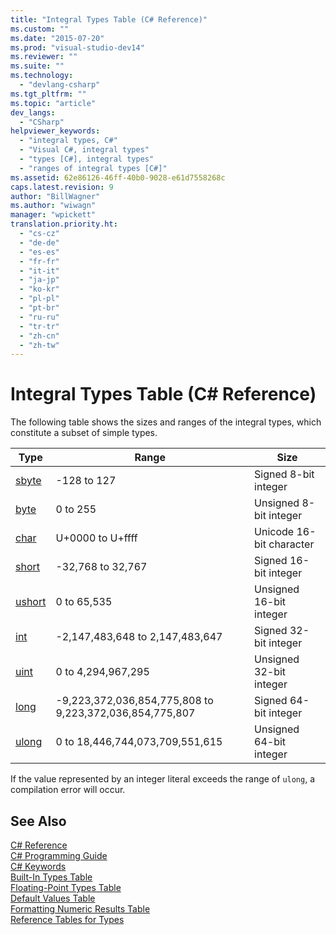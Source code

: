 ```yaml
---
title: "Integral Types Table (C# Reference)"
ms.custom: ""
ms.date: "2015-07-20"
ms.prod: "visual-studio-dev14"
ms.reviewer: ""
ms.suite: ""
ms.technology: 
  - "devlang-csharp"
ms.tgt_pltfrm: ""
ms.topic: "article"
dev_langs: 
  - "CSharp"
helpviewer_keywords: 
  - "integral types, C#"
  - "Visual C#, integral types"
  - "types [C#], integral types"
  - "ranges of integral types [C#]"
ms.assetid: 62e86126-46ff-40b0-9028-e61d7558268c
caps.latest.revision: 9
author: "BillWagner"
ms.author: "wiwagn"
manager: "wpickett"
translation.priority.ht: 
  - "cs-cz"
  - "de-de"
  - "es-es"
  - "fr-fr"
  - "it-it"
  - "ja-jp"
  - "ko-kr"
  - "pl-pl"
  - "pt-br"
  - "ru-ru"
  - "tr-tr"
  - "zh-cn"
  - "zh-tw"
---
```

# Integral Types Table (C# Reference)
The following table shows the sizes and ranges of the integral types, which constitute a subset of simple types.  
  
|Type|Range|Size|  
|----------|-----------|----------|  
|[sbyte](../../../csharp\language-reference\keywords/sbyte.md)|-128 to 127|Signed 8-bit integer|  
|[byte](../../../csharp\language-reference\keywords/byte.md)|0 to 255|Unsigned 8-bit integer|  
|[char](../../../csharp\language-reference\keywords/char.md)|U+0000 to U+ffff|Unicode 16-bit character|  
|[short](../../../csharp\language-reference\keywords/short.md)|-32,768 to 32,767|Signed 16-bit integer|  
|[ushort](../../../csharp\language-reference\keywords/ushort.md)|0 to 65,535|Unsigned 16-bit integer|  
|[int](../../../csharp\language-reference\keywords/int.md)|-2,147,483,648 to 2,147,483,647|Signed 32-bit integer|  
|[uint](../../../csharp\language-reference\keywords/uint.md)|0 to 4,294,967,295|Unsigned 32-bit integer|  
|[long](../../../csharp\language-reference\keywords/long.md)|-9,223,372,036,854,775,808 to 9,223,372,036,854,775,807|Signed 64-bit integer|  
|[ulong](../../../csharp\language-reference\keywords/ulong.md)|0 to 18,446,744,073,709,551,615|Unsigned 64-bit integer|  
  
 If the value represented by an integer literal exceeds the range of `ulong`, a compilation error will occur.  
  
## See Also  
 [C# Reference](../../../csharp\language-reference/index.md)   
 [C# Programming Guide](../../../csharp\programming-guide/index.md)   
 [C# Keywords](../../../csharp\language-reference\keywords/index.md)   
 [Built-In Types Table](../../../csharp\language-reference\keywords/built-in-types-table.md)   
 [Floating-Point Types Table](../../../csharp\language-reference\keywords/floating-point-types-table.md)   
 [Default Values Table](../../../csharp\language-reference\keywords/default-values-table.md)   
 [Formatting Numeric Results Table](../../../csharp\language-reference\keywords/formatting-numeric-results-table.md)   
 [Reference Tables for Types](../../../csharp\language-reference\keywords/reference-tables-for-types.md)